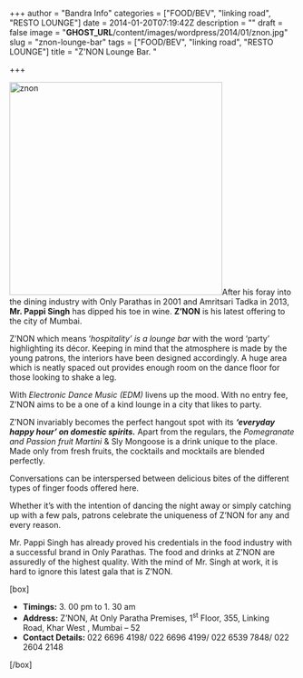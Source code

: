 +++
author = "Bandra Info"
categories = ["FOOD/BEV", "linking road", "RESTO LOUNGE"]
date = 2014-01-20T07:19:42Z
description = ""
draft = false
image = "__GHOST_URL__/content/images/wordpress/2014/01/znon.jpg"
slug = "znon-lounge-bar"
tags = ["FOOD/BEV", "linking road", "RESTO LOUNGE"]
title = "Z'NON Lounge Bar. "

+++


<p><img loading="lazy" class="alignright size-full wp-image-5504" alt="znon" src="https://i2.wp.com/bandra.info/wp-content/uploads/2014/01/znon.jpg?resize=375%2C375&#038;ssl=1" width="375" height="375" srcset="https://i2.wp.com/bandra.info/wp-content/uploads/2014/01/znon.jpg?w=375&amp;ssl=1 375w, https://i2.wp.com/bandra.info/wp-content/uploads/2014/01/znon.jpg?resize=150%2C150&amp;ssl=1 150w, https://i2.wp.com/bandra.info/wp-content/uploads/2014/01/znon.jpg?resize=300%2C300&amp;ssl=1 300w" sizes="(max-width: 375px) 100vw, 375px" data-recalc-dims="1" />After his foray into the dining industry with Only Parathas in 2001 and Amritsari Tadka in 2013, <b>Mr. Pappi Singh</b> has dipped his toe in wine. <b>Z’NON</b> is his latest offering to the city of Mumbai.</p>
<p>Z’NON which means ‘<i>hospitality’ is a lounge bar</i> with the word ‘party’ highlighting its décor. Keeping in mind that the atmosphere is made by the young patrons, the interiors have been designed accordingly. A huge area which is neatly spaced out provides enough room on the dance floor for those looking to shake a leg.</p>
<p>With<i> Electronic Dance Music (EDM)</i> livens up the mood. With no entry fee, Z’NON aims to be a one of a kind lounge in a city that likes to party.</p>
<p>Z’NON invariably becomes the perfect hangout spot with its <b><i>‘everyday happy hour’ on domestic spirits.</i></b> Apart from the regulars, the <i>Pomegranate and Passion fruit Martini</i> &amp; Sly Mongoose is a drink unique to the place. Made only from fresh fruits, the cocktails and mocktails are blended perfectly.</p>
<p>Conversations can be interspersed between delicious bites of the different types of finger foods offered here.</p>
<p>Whether it’s with the intention of dancing the night away or simply catching up with a few pals, patrons celebrate the uniqueness of Z’NON for any and every reason.</p>
<p>Mr. Pappi Singh has already proved his credentials in the food industry with a successful brand in Only Parathas. The food and drinks at Z’NON are assuredly of the highest quality. With the mind of Mr. Singh at work, it is hard to ignore this latest gala that is Z’NON.</p>
<p>[box]</p>
<ul>
<li><b>Timings:</b> 3. 00 pm to 1. 30 am</li>
<li><b>Address:</b> Z’NON, At Only Paratha Premises, 1<sup>st</sup> Floor, 355, Linking Road, Khar West , Mumbai &#8211; 52</li>
<li><b>Contact Details:</b> 022 6696 4198/ 022 6696 4199/ 022 6539 7848/ 022 2604 2148</li>
</ul>
<p>[/box]</p>



